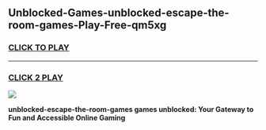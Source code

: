 
## Unblocked-Games-unblocked-escape-the-room-games-Play-Free-qm5xg
<h3>
<a href="https://premium76.site?title=unblocked-escape-the-room-games&ref=18A">CLICK TO PLAY</a></h3>
<hr>

<h3>
<a href="https://premium76.site?title=unblocked-escape-the-room-games&ref=18A">CLICK 2 PLAY</a>
  
</h3>

<a href="https://premium76.site?title=unblocked-escape-the-room-games&ref=18A"><img src="https://clearcache.store/games.png"></a>


**unblocked-escape-the-room-games games unblocked: Your Gateway to Fun and Accessible Online Gaming**
